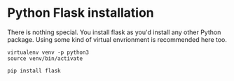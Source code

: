# Python Flask installation

There is nothing special. You install flask as you'd install any other Python package. Using some kind of virtual envrionment is recommended here too.

```
virtualenv venv -p python3
source venv/bin/activate

pip install flask
```


